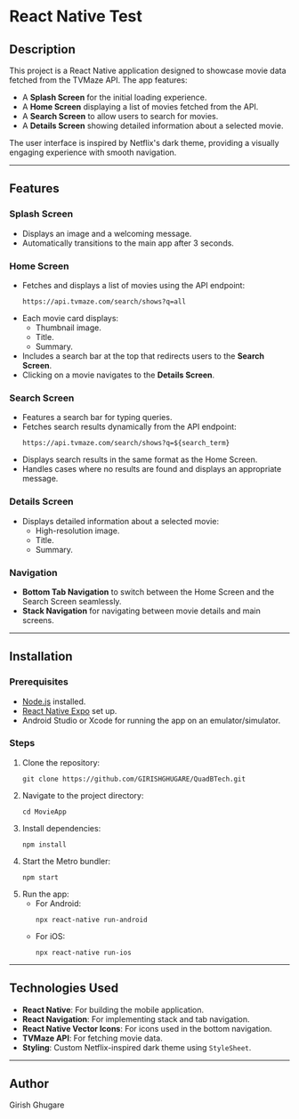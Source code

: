 # React Native Test

## Description
This project is a React Native application designed to showcase movie data fetched from the TVMaze API. The app features:
- A **Splash Screen** for the initial loading experience.
- A **Home Screen** displaying a list of movies fetched from the API.
- A **Search Screen** to allow users to search for movies.
- A **Details Screen** showing detailed information about a selected movie.

The user interface is inspired by Netflix's dark theme, providing a visually engaging experience with smooth navigation.

---

## Features

### Splash Screen
- Displays an image and a welcoming message.
- Automatically transitions to the main app after 3 seconds.

### Home Screen
- Fetches and displays a list of movies using the API endpoint:
  ```
  https://api.tvmaze.com/search/shows?q=all
  ```
- Each movie card displays:
  - Thumbnail image.
  - Title.
  - Summary.
- Includes a search bar at the top that redirects users to the **Search Screen**.
- Clicking on a movie navigates to the **Details Screen**.

### Search Screen
- Features a search bar for typing queries.
- Fetches search results dynamically from the API endpoint:
  ```
  https://api.tvmaze.com/search/shows?q=${search_term}
  ```
- Displays search results in the same format as the Home Screen.
- Handles cases where no results are found and displays an appropriate message.

### Details Screen
- Displays detailed information about a selected movie:
  - High-resolution image.
  - Title.
  - Summary.

### Navigation
- **Bottom Tab Navigation** to switch between the Home Screen and the Search Screen seamlessly.
- **Stack Navigation** for navigating between movie details and main screens.

---

## Installation

### Prerequisites
- [Node.js](https://nodejs.org/) installed.
- [React Native Expo](https://reactnative.dev/docs/environment-setup) set up.
- Android Studio or Xcode for running the app on an emulator/simulator.

### Steps
1. Clone the repository:
   ```
   git clone https://github.com/GIRISHGHUGARE/QuadBTech.git
   ```
2. Navigate to the project directory:
   ```
   cd MovieApp
   ```
3. Install dependencies:
   ```
   npm install
   ```
4. Start the Metro bundler:
   ```
   npm start
   ```
5. Run the app:
   - For Android:
     ```
     npx react-native run-android
     ```
   - For iOS:
     ```
     npx react-native run-ios
     ```

---

## Technologies Used
- **React Native**: For building the mobile application.
- **React Navigation**: For implementing stack and tab navigation.
- **React Native Vector Icons**: For icons used in the bottom navigation.
- **TVMaze API**: For fetching movie data.
- **Styling**: Custom Netflix-inspired dark theme using `StyleSheet`.

---

## Author
Girish Ghugare

